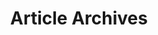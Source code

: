 ---
title: "Article Archives" # 归档页面的标题，你可以根据需要自定义
layout: "archives" # 使用的布局模板，确保与归档页面兼容
description: "Welcome to the article archives page, where you can browse past blog posts" # 页面描述，介绍了页面的用途
summary: "Article Archives" # 页面摘要，简洁地概括了页面的主题
---